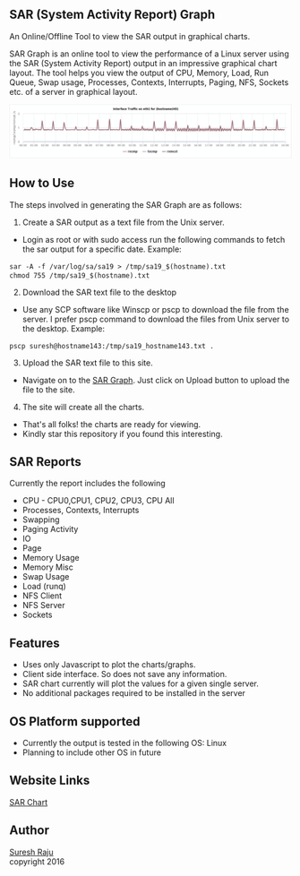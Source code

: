 ## SAR (System Activity Report) Graph
An Online/Offline Tool to view the SAR output in graphical charts.

SAR Graph is an online tool to view the performance of a Linux server using the SAR (System Activity Report) output in an impressive graphical chart layout. The tool helps you view the output of CPU, Memory, Load, Run Queue, Swap usage, Processes, Contexts, Interrupts, Paging, NFS, Sockets etc. of a server in graphical layout.

![](assets/sargraph-samples.gif)

## How to Use
The steps involved in generating the SAR Graph are as follows:

1. Create a SAR output as a text file from the Unix server.
  + Login as root or with sudo access run the following commands to fetch the sar output for a specific date. Example:
  ```shell
  sar -A -f /var/log/sa/sa19 > /tmp/sa19_$(hostname).txt
  chmod 755 /tmp/sa19_$(hostname).txt
  ```
2. Download the SAR text file to the desktop
  + Use any SCP software like Winscp or pscp to download the file from the server. I prefer pscp command to download the files from Unix server to the desktop. Example:
  ```batch
  pscp suresh@hostname143:/tmp/sa19_hostname143.txt .
  ```
3. Upload the SAR text file to this site.
  + Navigate on to the [SAR Graph](https://sargraph.github.io). Just click on Upload button to upload the file to the site.
4. The site will create all the charts.
  + That's all folks! the charts are ready for viewing. 
  + Kindly star this repository if you found this interesting.

## SAR Reports
Currently the report includes the following
+ CPU - CPU0,CPU1, CPU2, CPU3, CPU All
+ Processes, Contexts, Interrupts
+ Swapping
+ Paging Activity
+ IO
+ Page
+ Memory Usage
+ Memory Misc
+ Swap Usage
+ Load (runq)
+ NFS Client
+ NFS Server
+ Sockets

## Features
+ Uses only Javascript to plot the charts/graphs.
+ Client side interface. So does not save any information.
+ SAR chart currently will plot the values for a given single server.
+ No additional packages required to be installed in the server

## OS Platform supported
+ Currently the output is tested in the following OS: Linux
+ Planning to include other OS in future

## Website Links
[SAR Chart](http://sarchart.weebly.com)

## Author
[Suresh Raju](https://suresh-raju.github.io)<br>
copyright 2016
